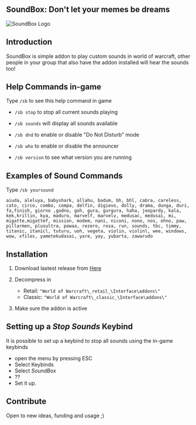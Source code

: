 ## SoundBox: Don't let your memes be dreams 

![SoundBox Logo](https://user-images.githubusercontent.com/31148/110697623-38adad00-81b2-11eb-9026-ba94b0a0d4d3.png)

## Introduction

SoundBox is simple addon to play custom sounds in world of warcraft, other people in your group that also have the addon installed will hear the sounds too!

## Help Commands in-game

Type `/sb` to see this help command in game

- `/sb stop` to stop all current sounds playing

- `/sb sounds` will display all sounds available

- `/sb dnd` to enable or disable "Do Not Disturb" mode

- `/sb who` to enable or disable the announcer

- `/sb version` to see what version you are running

## Examples of Sound Commands

Type `/sb yoursound`

    aiuda, aleluya, babyshark, allahu, badum, bh, bhl, cabra, careless, cato, circo, combo, compa, delfin, digievo, dolly, drama, dunga, duri, fa,finish, giorno ,godno, goh, gura, gurgura, haha, jeopardy, kala, kek,krillin, kya, maduro, marvelf, marvelv, medusac, medusai, mi, migatte,migattef, mission, modem, nani, niconi, nono, nos, ohno, paw, pillarmen, plusultra, powaa, rezero, rosa, run, sounds, tbc, timmy, titanic, itanicl, tuturu, uoh, vegeta, violin, violinl, wee, windows, wow, xfiles, yametekudasai, yare, yay, yubarta, zawarudo

## Installation

1. Download lastest release from [Here](https://github.com/SimiosInc/SoundBox/releases/latest)

2. Decompress in 
    + Retail: `"World of Warcraft\_retail_\Interface\addons\"`
    + Classic: `"World of Warcraft\_classic_\Interface\addons\"`

3. Make sure the addon is active

## Setting up a _Stop Sounds_ Keybind

It is possible to set up a keybind to stop all sounds using the in-game keybinds
+ open the menu by pressing ESC
+ Select Keybinds
+ Select *SoundBox*
+ ??
+ Set it up.

## Contribute

Open to new ideas, funding and usage ;)
